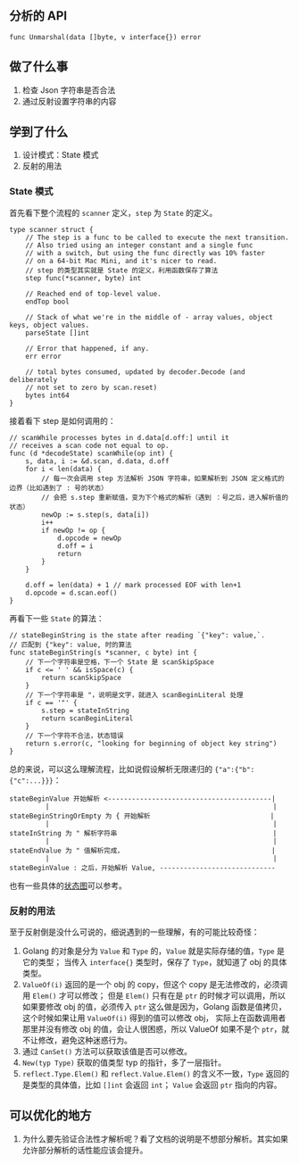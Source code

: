 ## 分析的 API

```
func Unmarshal(data []byte, v interface{}) error
```

## 做了什么事

1. 检查 Json 字符串是否合法
2. 通过反射设置字符串的内容

## 学到了什么

1. 设计模式：State 模式
2. 反射的用法

### State 模式

首先看下整个流程的 `scanner` 定义，`step` 为 `State` 的定义。

```
type scanner struct {
	// The step is a func to be called to execute the next transition.
	// Also tried using an integer constant and a single func
	// with a switch, but using the func directly was 10% faster
	// on a 64-bit Mac Mini, and it's nicer to read.
    // step 的类型其实就是 State 的定义，利用函数保存了算法
	step func(*scanner, byte) int

	// Reached end of top-level value.
	endTop bool

	// Stack of what we're in the middle of - array values, object keys, object values.
	parseState []int

	// Error that happened, if any.
	err error

	// total bytes consumed, updated by decoder.Decode (and deliberately
	// not set to zero by scan.reset)
	bytes int64
}
```

接着看下 step 是如何调用的：

```
// scanWhile processes bytes in d.data[d.off:] until it
// receives a scan code not equal to op.
func (d *decodeState) scanWhile(op int) {
	s, data, i := &d.scan, d.data, d.off
	for i < len(data) {
        // 每一次会调用 step 方法解析 JSON 字符串，如果解析到 JSON 定义格式的边界（比如遇到了 : 号的状态）
        // 会把 s.step 重新赋值，变为下个格式的解析（遇到 ：号之后，进入解析值的状态）
		newOp := s.step(s, data[i])
		i++
		if newOp != op {
			d.opcode = newOp
			d.off = i
			return
		}
	}

	d.off = len(data) + 1 // mark processed EOF with len+1
	d.opcode = d.scan.eof()
}
```

再看下一些 `State` 的算法：

```
// stateBeginString is the state after reading `{"key": value,`.
// 匹配到 {"key": value, 时的算法
func stateBeginString(s *scanner, c byte) int {
    // 下一个字符串是空格，下一个 State 是 scanSkipSpace
	if c <= ' ' && isSpace(c) {
		return scanSkipSpace
	}
    // 下一个字符串是 "，说明是文字，就进入 scanBeginLiteral 处理
	if c == '"' {
		s.step = stateInString
		return scanBeginLiteral
	}
    // 下一个字符不合法，状态错误
	return s.error(c, "looking for beginning of object key string")
}
```

总的来说，可以这么理解流程，比如说假设解析无限递归的 `{"a":{"b":{"c":...}}}`：

```         
stateBeginValue 开始解析 <-----------------------------------------|
         |                                                        |
stateBeginStringOrEmpty 为 { 开始解析                              |
         |                                                        |
stateInString 为 " 解析字符串                                       |
         |                                                        |
stateEndValue 为 " 值解析完成，                                     |
         |                                                        |
stateBeginValue : 之后，开始解析 Value, -----------------------------
```

也有一些具体的[状态图](https://www.json.org/json-zh.html)可以参考。

### 反射的用法

至于反射倒是没什么可说的，细说遇到的一些理解，有的可能比较奇怪：

1. Golang 的对象是分为 `Value` 和 `Type` 的，`Value` 就是实际存储的值，`Type` 是它的类型；
当传入 `interface{}` 类型时，保存了 `Type`，就知道了 obj 的具体类型。
1. `ValueOf(i)` 返回的是一个 obj 的 copy，但这个 copy 是无法修改的，必须调用 `Elem()` 才可以修改；
但是 `Elem()` 只有在是 `ptr` 的时候才可以调用，所以如果要修改 obj 的值，必须传入 `ptr`
这么做是因为，Golang 函数是值拷贝，这个时候如果让用 `ValueOf(i)` 得到的值可以修改 obj，
实际上在函数调用者那里并没有修改 obj 的值，会让人很困惑，所以 ValueOf 如果不是个 `ptr`，就不让修改，避免这种迷惑行为。
1. 通过 `CanSet()` 方法可以获取该值是否可以修改。
1. `New(typ Type)` 获取的值类型 typ 的指针，多了一层指针。
1. `reflect.Type.Elem()` 和 `reflect.Value.Elem()` 的含义不一致，`Type` 返回的是类型的具体值，比如 `[]int` 会返回 `int`；
`Value` 会返回 `ptr` 指向的内容。

## 可以优化的地方

1. 为什么要先验证合法性才解析呢？看了文档的说明是不想部分解析。其实如果允许部分解析的话性能应该会提升。
